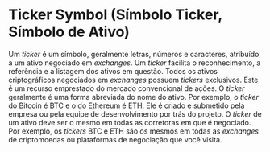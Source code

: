 # Ticker Symbol (Símbolo Ticker, Símbolo de Ativo)

Um _ticker_ é um símbolo, geralmente letras, números e caracteres, atribuído a um ativo negociado em _exchanges_. Um _ticker_ facilita o reconhecimento, a referência e a listagem dos ativos em questão. Todos os ativos criptográficos negociados em _exchanges_ possuem _tickers_ exclusivos. Este é um recurso emprestado do mercado convencional de ações. O _ticker_ geralmente é uma forma abreviada do nome do ativo. Por exemplo, o _ticker_ do Bitcoin é BTC e o do Ethereum é ETH. Ele é criado e submetido pela empresa ou pela equipe de desenvolvimento por trás do projeto. O _ticker_ de um ativo deve ser o mesmo em todas as corretoras em que é negociado. Por exemplo, os _tickers_ BTC e ETH são os mesmos em todas as _exchanges_ de criptomoedas ou plataformas de negociação que você visita.